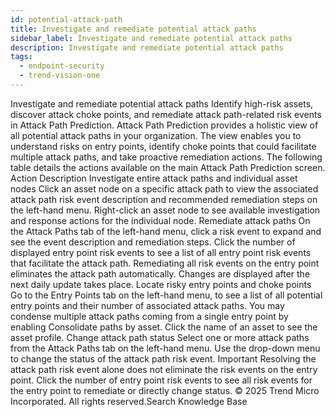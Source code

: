 ```yaml
---
id: potential-attack-path
title: Investigate and remediate potential attack paths
sidebar_label: Investigate and remediate potential attack paths
description: Investigate and remediate potential attack paths
tags:
  - endpoint-security
  - trend-vision-one
---
```


 Investigate and remediate potential attack paths Identify high-risk assets, discover attack choke points, and remediate attack path-related risk events in Attack Path Prediction. Attack Path Prediction provides a holistic view of all potential attack paths in your organization. The view enables you to understand risks on entry points, identify choke points that could facilitate multiple attack paths, and take proactive remediation actions. The following table details the actions available on the main Attack Path Prediction screen. Action Description Investigate entire attack paths and individual asset nodes Click an asset node on a specific attack path to view the associated attack path risk event description and recommended remediation steps on the left-hand menu. Right-click an asset node to see available investigation and response actions for the individual node. Remediate attack paths On the Attack Paths tab of the left-hand menu, click a risk event to expand and see the event description and remediation steps. Click the number of displayed entry point risk events to see a list of all entry point risk events that facilitate the attack path. Remediating all risk events on the entry point eliminates the attack path automatically. Changes are displayed after the next daily update takes place. Locate risky entry points and choke points Go to the Entry Points tab on the left-hand menu, to see a list of all potential entry points and their number of associated attack paths. You may condense multiple attack paths coming from a single entry point by enabling Consolidate paths by asset. Click the name of an asset to see the asset profile. Change attack path status Select one or more attack paths from the Attack Paths tab on the left-hand menu. Use the drop-down menu to change the status of the attack path risk event. Important Resolving the attack path risk event alone does not eliminate the risk events on the entry point. Click the number of entry point risk events to see all risk events for the entry point to remediate or directly change status. © 2025 Trend Micro Incorporated. All rights reserved.Search Knowledge Base